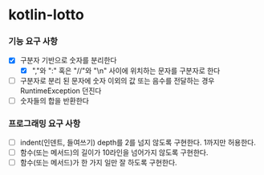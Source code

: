 # kotlin-lotto

### 기능 요구 사항
- [X] 구분자 기반으로 숫자를 분리한다
   - [X] ","와 ":" 혹은 "//"와 "\n" 사이에 위치하는 문자를 구분자로 한다
- [ ] 구분자로 분리 된 문자에 숫자 이외의 값 또는 음수를 전달하는 경우 RuntimeException 던진다
- [ ] 숫자들의 합을 반환한다

### 프로그래밍 요구 사항
- [ ] indent(인덴트, 들여쓰기) depth를 2를 넘지 않도록 구현한다. 1까지만 허용한다.
- [ ] 함수(또는 메서드)의 길이가 10라인을 넘어가지 않도록 구현한다.
- [ ] 함수(또는 메서드)가 한 가지 일만 잘 하도록 구현한다.
